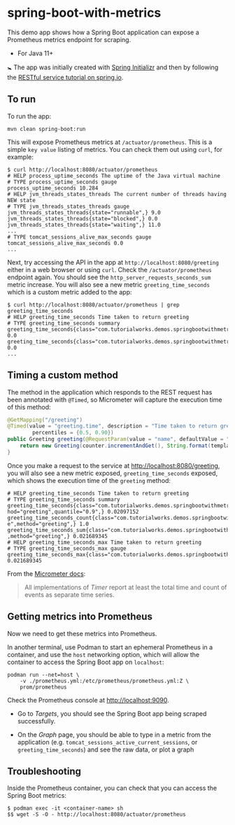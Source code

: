 # spring-boot-with-metrics

This demo app shows how a Spring Boot application can expose a Prometheus metrics endpoint for scraping.

- For Java 11+

🚼 The app was initially created with [Spring Initializr][init] and then by following the [RESTful service tutorial on spring.io][rest-tutorial].

## To run

To run the app:

    mvn clean spring-boot:run
    
This will expose Prometheus metrics at `/actuator/prometheus`. This is a simple `key value` listing of metrics. You can check them out using `curl`, for example:

    $ curl http://localhost:8080/actuator/prometheus
    # HELP process_uptime_seconds The uptime of the Java virtual machine
    # TYPE process_uptime_seconds gauge
    process_uptime_seconds 10.284
    # HELP jvm_threads_states_threads The current number of threads having NEW state
    # TYPE jvm_threads_states_threads gauge
    jvm_threads_states_threads{state="runnable",} 9.0
    jvm_threads_states_threads{state="blocked",} 0.0
    jvm_threads_states_threads{state="waiting",} 11.0
    ...
    # TYPE tomcat_sessions_alive_max_seconds gauge
    tomcat_sessions_alive_max_seconds 0.0
    ...    

Next, try accessing the API in the app at `http://localhost:8080/greeting` either in a web browser or using `curl`. Check the `/actuator/prometheus` endpoint again. You should see the `http_server_requests_seconds_sum` metric increase. You will also see a new metric `greeting_time_seconds` which is a custom metric added to the app:

    $ curl http://localhost:8080/actuator/prometheus | grep greeting_time_seconds
    # HELP greeting_time_seconds Time taken to return greeting
    # TYPE greeting_time_seconds summary
    greeting_time_seconds{class="com.tutorialworks.demos.springbootwithmetrics.GreetingController",exception="none",method="greeting",quantile="0.5",} 0.0
    greeting_time_seconds{class="com.tutorialworks.demos.springbootwithmetrics.GreetingController",exception="none",method="greeting",quantile="0.9",} 0.0
    ...

## Timing a custom method

The method in the application which responds to the REST request has been annotated with `@Timed`, so Micrometer will capture the execution time of this method:

```java
@GetMapping("/greeting")
@Timed(value = "greeting.time", description = "Time taken to return greeting",
        percentiles = {0.5, 0.90})
public Greeting greeting(@RequestParam(value = "name", defaultValue = "World") String name) {
    return new Greeting(counter.incrementAndGet(), String.format(template, name));
}
```

Once you make a request to the service at <http://localhost:8080/greeting>, you will also see a new metric exposed, `greeting_time_seconds` exposed, which shows the execution time of the `greeting` method:

    # HELP greeting_time_seconds Time taken to return greeting
    # TYPE greeting_time_seconds summary
    greeting_time_seconds{class="com.tutorialworks.demos.springbootwithmetrics.GreetingController",exception="none",met
    hod="greeting",quantile="0.9",} 0.02097152
    greeting_time_seconds_count{class="com.tutorialworks.demos.springbootwithmetrics.GreetingController",exception="non
    e",method="greeting",} 1.0
    greeting_time_seconds_sum{class="com.tutorialworks.demos.springbootwithmetrics.GreetingController",exception="none"
    ,method="greeting",} 0.021689345
    # HELP greeting_time_seconds_max Time taken to return greeting
    # TYPE greeting_time_seconds_max gauge
    greeting_time_seconds_max{class="com.tutorialworks.demos.springbootwithmetrics.GreetingController",exception="none",method="greeting",} 0.021689345


From the [Micrometer docs][timerdocs]:

> All implementations of _Timer_ report at least the total time and count of events as separate time series.

## Getting metrics into Prometheus

Now we need to get these metrics into Prometheus.

In another terminal, use Podman to start an ephemeral Prometheus in a container, and use the `host` networking option, which will allow the container to access the Spring Boot app on `localhost`:

    podman run --net=host \
        -v ./prometheus.yml:/etc/prometheus/prometheus.yml:Z \
        prom/prometheus
        
Check the Prometheus console at <http://localhost:9090>.

- Go to _Targets_, you should see the Spring Boot app being scraped successfully.

- On the _Graph_ page, you should be able to type in a metric from the application (e.g. `tomcat_sessions_active_current_sessions`, or `greeting_time_seconds`) and see the raw data, or plot a graph

## Troubleshooting

Inside the Prometheus container, you can check that you can access the Spring Boot metrics:

    $ podman exec -it <container-name> sh
    $$ wget -S -O - http://localhost:8080/actuator/prometheus


[rest-tutorial]: https://spring.io/guides/gs/rest-service/
[init]: https://start.spring.io
[timerdocs]: https://micrometer.io/docs/concepts#_timers
